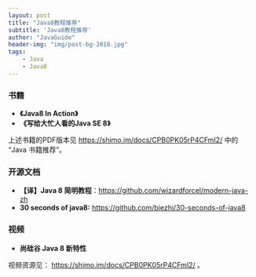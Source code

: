 ```yaml
---
layout: post
title: "Java8教程推荐"
subtitle: 'Java8教程推荐'
author: "JavaGuide"
header-img: "img/post-bg-2018.jpg"
tags:  
    - Java  
    - Java8      
---
```


### 书籍

- **《Java8 In Action》**
- **《写给大忙人看的Java SE 8》**

上述书籍的PDF版本见 https://shimo.im/docs/CPB0PK05rP4CFmI2/ 中的 “Java 书籍推荐”。

### 开源文档

- **【译】Java 8 简明教程**：<https://github.com/wizardforcel/modern-java-zh>
- **30 seconds of java8:**  <https://github.com/biezhi/30-seconds-of-java8>

### 视频

- **尚硅谷 Java 8 新特性**

视频资源见： https://shimo.im/docs/CPB0PK05rP4CFmI2/ 。

